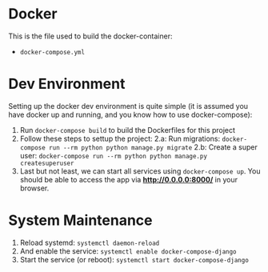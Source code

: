 # Docker

This is the file used to build the docker-container:

* ``docker-compose.yml``

# Dev Environment

Setting up the docker dev environment is quite simple (it is assumed you have docker up and running, and you know how to use docker-compose):

1. Run ```docker-compose build``` to build the Dockerfiles for this project
2. Follow these steps to settup the project:
2.a: Run migrations: ```docker-compose run --rm python python manage.py migrate```
2.b: Create a super user: ```docker-compose run --rm python python manage.py createsuperuser```
3. Last but not least, we can start all services using ```docker-compose up```. You should be able to access the app via **http://0.0.0.0:8000/** in your browser.

# System Maintenance

1. Reload systemd: ``systemctl daemon-reload``
2. And enable the service: ``systemctl enable docker-compose-django``
3. Start the service (or reboot): ``systemctl start docker-compose-django``
